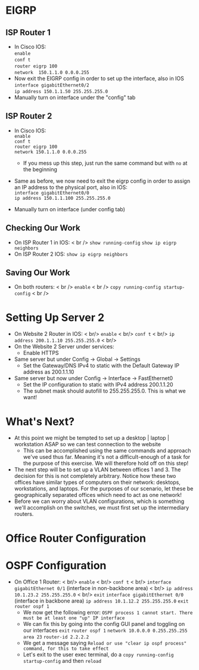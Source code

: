 # EIGRP
## ISP Router 1
- In Cisco IOS: <br />
`enable` <br />
`conf t` <br />
`router eigrp 100` <br />
`network  150.1.1.0 0.0.0.255` <br />
- Now exit the EIGRP config in order to set up the interface, also in IOS
`interface gigabitEthernet0/2` <br />
`ip address 150.1.1.50 255.255.255.0` <br />
- Manually turn on interface under the "config" tab

## ISP Router 2
- In Cisco IOS: <br />
`enable` <br /> 
`conf t` <br />
`router eigrp 100` <br />
`network 150.1.1.0 0.0.0.255` <br />
	 - If you mess up this step, just run the same command but with `no` at the beginning

- Same as before, we now need to exit the eigrp config in order to assign an IP address to the physical port, also in IOS: <br />
`interface gigabitEthernet0/0` <br />
`ip address 150.1.1.100 255.255.255.0` <br />
- Manually turn on interface (under config tab) 

## Checking Our Work
- On ISP Router 1 in IOS: < br />
`show running-config`
`show ip eigrp neighbors`
- On ISP Router 2 IOS:
`show ip eigrp neighbors`

## Saving Our Work
- On both routers: < br />
`enable` < br />
`copy running-config startup-config` < br />


# Setting Up Server 2
- On Website 2 Router in IOS: < br/>
`enable` < br/>
`conf t` < br/>
`ip address 200.1.1.10 255.255.255.0` < br/>
- On the Website 2 Server under services:
	- Enable HTTPS
- Same server but under Config -> Global -> Settings
	- Set the Gateway/DNS IPv4 to static with the Default Gateway IP address as 200.1.1.10
- Same server but now under Config -> Interface -> FastEthernet0
	- Set the IP configuration to static with IPv4 address 200.1.1.20
	- The subnet mask should autofill to 255.255.255.0. This is what we want!

# What's Next?
- At this point we might be tempted to set up a desktop | laptop | workstation ASAP so we can test connection to the website 
	- This can be accomplished using the same commands and approach we've used thus far. Meaning it's not a difficult-enough of a task for the purpose of this exercise. We will therefore hold off on this step! 
- The next step will be to set up a VLAN between offices 1 and 3. The decision for this is not completely arbitrary. Notice how these two offices have similar types of computers on their network: desktops, workstations, and laptops. For the purposes of our scenario, let these be geographically separated offices which need to act as one network!
- Before we can worry about VLAN configurations, which is something we'll accomplish on the switches, we must first set up the intermediary routers.

# Office Router Configuration
# OSPF Configuration
- On Office 1 Router: < br/>
`enable` < br/>
`conf t` < br/>
`interface gigabitEthernet 0/1` (interface in non-backbone area) < br/> 
`ip address 10.1.23.2 255.255.255.0` < br/>
`exit`
`interface gigabitEthernet 0/0` (interface in backbone area)
`ip address 10.1.12.2 255.255.255.0`
`exit`
`router ospf 1`
	- We now get the following error: `OSPF process 1 cannot start. There must be at least one "up" IP interface`
	- We can fix this by going into the config GUI panel and toggling on our interfaces
`exit`
`router ospf 1`
`network 10.0.0.0 0.255.255.255 area 23`
`router-id 2.2.2.2`
	- We get a message saying `Reload or use "clear ip ospf process" command, for this to take effect`
	- Let's exit to the user exec terminal, do a `copy running-config startup-config` and then `reload`

